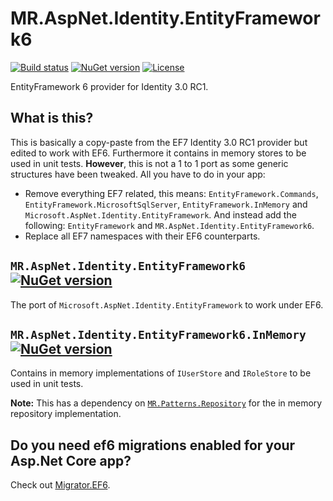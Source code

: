 # MR.AspNet.Identity.EntityFramework6

[![Build status](https://img.shields.io/appveyor/ci/mrahhal/mr-aspnet-identity-entityframework6/master.svg)](https://ci.appveyor.com/project/mrahhal/mr-aspnet-identity-entityframework6)
[![NuGet version](https://badge.fury.io/nu/MR.AspNet.Identity.EntityFramework6.svg)](https://www.nuget.org/packages/MR.AspNet.Identity.EntityFramework6)
[![License](https://img.shields.io/badge/license-MIT-blue.svg)](https://opensource.org/licenses/MIT)

EntityFramework 6 provider for Identity 3.0 RC1.

## What is this?

This is basically a copy-paste from the EF7 Identity 3.0 RC1 provider but edited to work with EF6. Furthermore it contains in memory stores to be used in unit tests. **However**, this is not a 1 to 1 port as some generic structures have been tweaked. All you have to do in your app:

- Remove everything EF7 related, this means: `EntityFramework.Commands`, `EntityFramework.MicrosoftSqlServer`, `EntityFramework.InMemory` and `Microsoft.AspNet.Identity.EntityFramework`. And instead add the following: `EntityFramework` and `MR.AspNet.Identity.EntityFramework6`.
- Replace all EF7 namespaces with their EF6 counterparts.


## `MR.AspNet.Identity.EntityFramework6` [![NuGet version](https://badge.fury.io/nu/MR.AspNet.Identity.EntityFramework6.svg)](https://www.nuget.org/packages/MR.AspNet.Identity.EntityFramework6)

The port of `Microsoft.AspNet.Identity.EntityFramework` to work under EF6.

## `MR.AspNet.Identity.EntityFramework6.InMemory` [![NuGet version](https://badge.fury.io/nu/MR.AspNet.Identity.EntityFramework6.InMemory.svg)](https://www.nuget.org/packages/MR.AspNet.Identity.EntityFramework6.InMemory)

Contains in memory implementations of `IUserStore` and `IRoleStore` to be used in unit tests.

**Note:** This has a dependency on [`MR.Patterns.Repository`](https://github.com/mrahhal/https://github.com/mrahhal/MR.Patterns.Repository) for the in memory repository implementation.

## Do you need ef6 migrations enabled for your Asp.Net Core app?

Check out [Migrator.EF6](https://github.com/mrahhal/Migrator.EF6).
